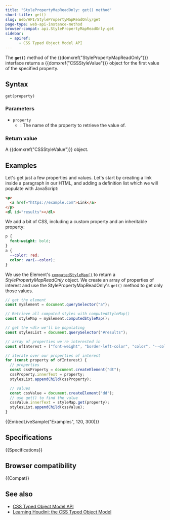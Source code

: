 ```yaml
---
title: "StylePropertyMapReadOnly: get() method"
short-title: get()
slug: Web/API/StylePropertyMapReadOnly/get
page-type: web-api-instance-method
browser-compat: api.StylePropertyMapReadOnly.get
sidebar:
  - apiref:
      - CSS Typed Object Model API
---
```


The **`get()`** method of the
{{domxref("StylePropertyMapReadOnly")}} interface returns a {{domxref("CSSStyleValue")}}
object for the first value of the specified property.

## Syntax

```js-nolint
get(property)
```

### Parameters

- `property`
  - : The name of the property to retrieve the value of.

### Return value

A {{domxref("CSSStyleValue")}} object.

## Examples

Let's get just a few properties and values. Let's start by creating a link inside a
paragraph in our HTML, and adding a definition list which we will populate with
JavaScript:

```html
<p>
  <a href="https://example.com">Link</a>
</p>
<dl id="results"></dl>
```

We add a bit of CSS, including a custom property and an inheritable property:

```css
p {
  font-weight: bold;
}
a {
  --color: red;
  color: var(--color);
}
```

We use the Element's
[`computedStyleMap()`](/en-US/docs/Web/API/Element/computedStyleMap)
to return a _StylePropertyMapReadOnly_ object. We create an array of properties
of interest and use the StylePropertyMapReadOnly's `get()` method to get only
those values.

```js
// get the element
const myElement = document.querySelector("a");

// Retrieve all computed styles with computedStyleMap()
const styleMap = myElement.computedStyleMap();

// get the <dl> we'll be populating
const stylesList = document.querySelector("#results");

// array of properties we're interested in
const ofInterest = ["font-weight", "border-left-color", "color", "--color"];

// iterate over our properties of interest
for (const property of ofInterest) {
  // properties
  const cssProperty = document.createElement("dt");
  cssProperty.innerText = property;
  stylesList.appendChild(cssProperty);

  // values
  const cssValue = document.createElement("dd");
  // use get() to find the value
  cssValue.innerText = styleMap.get(property);
  stylesList.appendChild(cssValue);
}
```

{{EmbedLiveSample("Examples", 120, 300)}}

## Specifications

{{Specifications}}

## Browser compatibility

{{Compat}}

## See also

- [CSS Typed Object Model API](/en-US/docs/Web/API/CSS_Typed_OM_API)
- [Learning Houdini: the CSS Typed Object Model](/en-US/docs/Web/API/CSS_Typed_OM_API/Guide)
